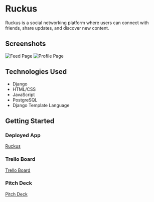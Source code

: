 # Ruckus

Ruckus is a social networking platform where users can connect with friends, share updates, and discover new content.

## Screenshots
![Feed Page](https://imgur.com/a/A78grkL.jpg)
![Profile Page](https://imgur.com/a/I6guWci.png)

## Technologies Used
- Django
- HTML/CSS
- JavaScript
- PostgreSQL
- Django Template Language

## Getting Started
### Deployed App
[Ruckus](https://ruckus.onrender.com/)

### Trello Board
[Trello Board](https://trello.com/b/dOaE9hTg/ruckus)

### Pitch Deck
[Pitch Deck](https://docs.google.com/presentation/d/1lsPoUY-z0o8GVEk7ymRP58x5uFgsO5xTogvQ-ouWkg8/edit#slide=id.p)
